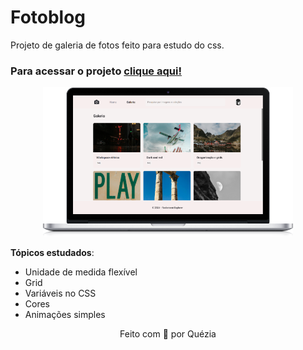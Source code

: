 # Fotoblog
Projeto de galeria de fotos feito para estudo do css.

### Para acessar o projeto [clique aqui!](https://queziafiladelfo.github.io/fotoblog/)

<p align="center">
  <img alt="Projeto" src="./assets/laptop.png" width="400px">
</p>

**Tópicos estudados**:
- Unidade de medida flexível
- Grid
- Variáveis no CSS
- Cores
- Animações simples

<p style="text-align: center">Feito com 💜 por Quézia </p>

